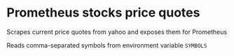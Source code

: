 # Prometheus stocks price quotes

Scrapes current price quotes from yahoo and exposes them for Prometheus

Reads comma-separated symbols from environment variable `SYMBOLS`